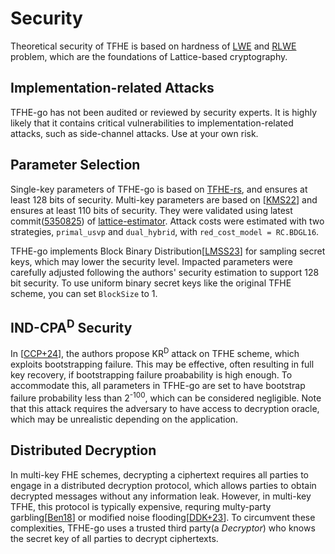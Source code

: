 # Security
Theoretical security of TFHE is based on hardness of [LWE](https://en.wikipedia.org/wiki/Learning_with_errors) and [RLWE](https://en.wikipedia.org/wiki/Ring_learning_with_errors) problem, which are the foundations of Lattice-based cryptography.

## Implementation-related Attacks
TFHE-go has not been audited or reviewed by security experts. It is highly likely that it contains critical vulnerabilities to implementation-related attacks, such as side-channel attacks. Use at your own risk.

## Parameter Selection
Single-key parameters of TFHE-go is based on [TFHE-rs](https://github.com/zama-ai/tfhe-rs), and ensures at least 128 bits of security. Multi-key parameters are based on [[KMS22](https://eprint.iacr.org/2022/1460)] and ensures at least 110 bits of security. They were validated using latest commit([5350825](https://github.com/malb/lattice-estimator/commit/53508253629d3b5d31a2ad110e85dc69391ccb95)) of [lattice-estimator](https://github.com/malb/lattice-estimator). Attack costs were estimated with two strategies, `primal_usvp` and `dual_hybrid`, with `red_cost_model = RC.BDGL16`.

TFHE-go implements Block Binary Distribution[[LMSS23](https://eprint.iacr.org/2023/958)] for sampling secret keys, which may lower the security level. Impacted parameters were carefully adjusted following the authors' security estimation to support 128 bit security. To use uniform binary secret keys like the original TFHE scheme, you can set `BlockSize` to 1.

## IND-CPA<sup>D</sup> Security
In [[CCP+24](https://eprint.iacr.org/2024/127)], the authors propose KR<sup>D</sup> attack on TFHE scheme, which exploits bootstrapping failure. This may be effective, often resulting in full key recovery, if bootstrapping failure proabability is high enough. To accommodate this, all parameters in TFHE-go are set to have bootstrap failure probability less than 2<sup>-100</sup>, which can be considered negligible. Note that this attack requires the adversary to have access to decryption oracle, which may be unrealistic depending on the application.

## Distributed Decryption
In multi-key FHE schemes, decrypting a ciphertext requires all parties to engage in a distributed decryption protocol, which allows parties to obtain decrypted messages without any information leak. However, in multi-key TFHE, this protocol is typically expensive, requring multy-party garbling[[Ben18](https://eprint.iacr.org/2017/1186)] or modified noise flooding[[DDK+23](https://eprint.iacr.org/2023/815)]. To circumvent these complexities, TFHE-go uses a trusted third party(a *Decryptor*) who knows the secret key of all parties to decrypt ciphertexts.
